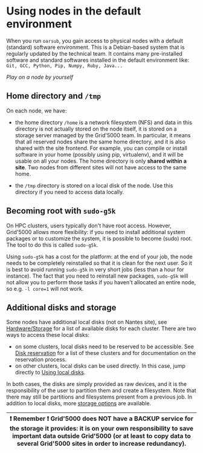 # Using nodes in the default environment

When you run `oarsub`, you gain access to physical nodes with a default (standard) software environment. This is a Debian-based system that is regularly updated by the technical team. It contains many pre-installed software and standard softwares installed in the default environment like: `Git, GCC, Python, Pip, Numpy, Ruby, Java...`

*Play on a node by yourself*

## Home directory and `/tmp`

On each node, we have:
- the home directory `/home` is a network filesystem (NFS) and data in this directory is not actually stored on the node itself, it is stored on a storage server managed by the Grid'5000 team. In particular, it means that all reserved nodes share the same home directory, and it is also shared with the site frontend. For example, you can compile or install software in your home (possibly using pip, virtualenv), and it will be usable on all your nodes. The home directory is only **shared within a site**. Two nodes from different sites will not have access to the same home.

- the `/tmp` directory is stored on a local disk of the node. Use this directory if you need to access data locally.

## Becoming root with `sudo-g5k`

On HPC clusters, users typically don't have root access. However, Grid'5000 allows more flexibility: if you need to install additional system packages or to customize the system, it is possible to become (sudo) root. The tool to do this is called `sudo-g5k`.

Using `sudo-g5k` has a cost for the platform: at the end of your job, the node needs to be completely reinstalled so that it is clean for the next user. So it is best to avoid running `sudo-g5k` in very short jobs (less than a hour for instance). The fact that you need to reinstall new packages, `sudo-g5k` will not allow you to perform those tasks if you haven't allocated an entire node, so e.g. `-l core=1` will not work.

## Additional disks and storage

Some nodes have additional local disks (not on Nantes site), see [Hardware/Storage](https://www.grid5000.fr/w/Hardware#Storage) for a list of available disks for each cluster. There are two ways to access these local disks:
- on some clusters, local disks need to be reserved to be accessible. See [Disk reservation](https://www.grid5000.fr/w/Disk_reservation) for a list of these clusters and for documentation on the reservation process.
- on other clusters, local disks can be used directly. In this case, jump directly to [Using local disks](https://www.grid5000.fr/w/Disk_reservation#Using_local_disks_once_connected_on_the_nodes).

In both cases, the disks are simply provided as raw devices, and it is the responsibility of the user to partition them and create a filesystem. Note that there may still be partitions and filesystems present from a previous job. In addition to local disks, more [storage options](https://www.grid5000.fr/w/Storage) are available. 

|❗ Remember ❗ Grid'5000 does NOT have a BACKUP service for the storage it provides: it is on your own responsibility to save important data outside Grid'5000 (or at least to copy data to several Grid'5000 sites in order to increase redundancy). |
|-----|

